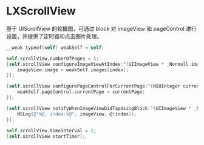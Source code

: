 # LXScrollView

基于 UIScrollView 的轮播图，可通过 block 对 imageView 和 pageControl 进行设置，并提供了定时器和点击图片处理。

```objective-c
__weak typeof(self) weakSelf = self;

self.scrollView.numberOfPages = 5;
[self.scrollView configureImageViewAtIndex:^(UIImageView * _Nonnull imageView, NSUInteger index) {
    imageView.image = weakSelf.images[index];
}];

[self.scrollView configurePageControlForCurrentPage:^(NSUInteger currentPage) {
    weakSelf.pageControl.currentPage = currentPage;
}];

[self.scrollView notifyWhenImageViewDidTapUsingBlock:^(UIImageView * _Nonnull imageView, NSUInteger index) {
    NSLog(@"%@, index:%@", imageView, @(index));
}];
    
self.scrollView.timeInterval = 2;
[self.scrollView startTimer];
  ```
